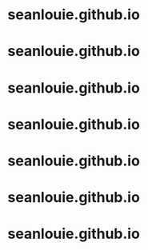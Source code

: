 # seanlouie.github.io
# seanlouie.github.io
# seanlouie.github.io
# seanlouie.github.io
# seanlouie.github.io
# seanlouie.github.io
# seanlouie.github.io
